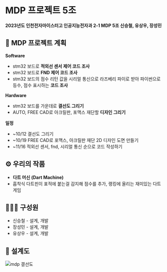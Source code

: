 # MDP 프로젝트 5조
**2023년도 인천전자마이스터고 인공지능전자과 2-1 MDP 5조 신승철, 유상우, 장성민**


## 📅 MDP 프로젝트 계획

**Software**
- stm32 보드로 **적외선 센서 제어 코드 조사**
- stm32 보드로 **FND 제어 코드 조사**
- stm32 보드의 점수 리턴 값을 시리얼 통신으로 라즈베리 파이로 받아 파이썬으로 등수, 점수 표시하는 **코드 조사**

**Hardware**
- stm32 보드를 가운데로 **결선도 그리기**
- AUTO, FREE CAD로 아크릴판, 포맥스 재단할 **디자인 그리기**

**일정**
- ~10/12 결선도 그리기
- ~10/19 FREE CAD로 포맥스, 아크릴판 재단 2D 디자인 도면 만들기
- ~11/16  적외선 센서, fnd, 시리얼 통신 순으로 코드 작성하기


## ⚙️ 우리의 작품
+ **다트 머신 (Dart Machine)**
+ 흡착식 다트핀이 표적에 붙는걸 감지해 점수를 추가, 랭킹에 올리는 재미있는 다트게임

## 🧑‍🤝‍🧑 구성원
* 신승철 - 설계, 개발
* 장성민 - 설계, 개발
* 유상우 - 설계, 개발

## 📐 설계도
![mdp 결선도](https://github.com/Seongmin-Jang/IEM_AI_2-1-Group5/assets/147483096/a4c7ae22-edb2-47a0-bb78-f6b36ca5b7e8)
